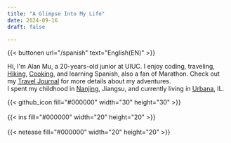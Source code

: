 ```yaml
---
title: "A Glimpse Into My Life"
date: 2024-09-16
draft: false

---
```

{{< buttonen url="/spanish" text="English(EN)" >}}

Hi, I'm Alan Mu, a 20-years-old junior at UIUC. I enjoy coding, traveling, [Hiking](/hiking), [Cooking](/food), and learning Spanish, also a fan of Marathon. Check out my [Travel Journal](/traveljournal) for more details about my adventures.  
I spent my childhood in [Nanjing](/nanjing), Jiangsu, and currently living in [Urbana](/urbana), IL. 
  

{{< github_icon fill="#000000" width="30" height="30" >}}  
<br>
{{< ins fill="#000000" width="20" height="20" >}}  
<br>
{{< netease fill="#000000" width="20" height="20" >}}  




